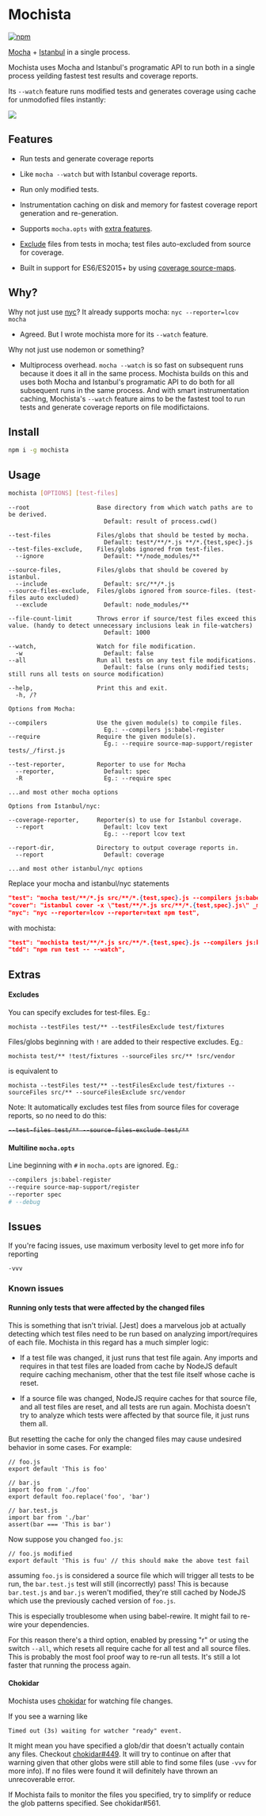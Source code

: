 
# Mochista
[![npm](https://img.shields.io/npm/v/mochista.svg)](https://www.npmjs.com/package/mochista)

[Mocha] + [Istanbul] in a single process.

Mochista uses Mocha and Istanbul's programatic API to run both in a single process yeilding fastest test results and coverage reports.

Its `--watch` feature runs modified tests and generates coverage using cache for unmodofied files instantly:

[![][scr]][scr]

## Features

* Run tests and generate coverage reports

* Like `mocha --watch` but with Istanbul coverage reports.

* Run only modified tests.

* Instrumentation caching on disk and memory for fastest coverage report generation and re-generation.

* Supports `mocha.opts` with [extra features](#multiline-mochaopts).

* [Exclude](#excludes) files from tests in mocha; test files auto-excluded from source for coverage.

* Built in support for ES6/ES2015+ by using [coverage source-maps][istanbul-lib-source-maps].

## Why?

Why not just use [nyc]? It already supports mocha: `nyc --reporter=lcov mocha`

* Agreed. But I wrote mochista more for its `--watch` feature.

Why not just use nodemon or something?

* Multiprocess overhead. `mocha --watch` is so fast on subsequent runs because it does it all in the same process. Mochista builds on this and uses both Mocha and Istanbul's programatic API to do both for all subsequent runs in the same process. And with smart instrumentation caching, Mochista's `--watch` feature aims to be the fastest tool to run tests and generate coverage reports on file modifictaions.


## Install
```sh
npm i -g mochista
```
## Usage
```sh
mochista [OPTIONS] [test-files]
```
```
--root                   Base directory from which watch paths are to be derived.
                           Default: result of process.cwd()

--test-files             Files/globs that should be tested by mocha.
                           Default: test*/**/*.js **/*.{test,spec}.js
--test-files-exclude,    Files/globs ignored from test-files.
  --ignore                 Default: **/node_modules/**

--source-files,          Files/globs that should be covered by istanbul.
  --include                Default: src/**/*.js
--source-files-exclude,  Files/globs ignored from source-files. (test-files auto excluded)
  --exclude                Default: node_modules/**

--file-count-limit       Throws error if source/test files exceed this value. (handy to detect unnecessary inclusions leak in file-watchers)
                           Default: 1000

--watch,                 Watch for file modification.
  -w                       Default: false
--all                    Run all tests on any test file modifications.
                           Default: false (runs only modified tests; still runs all tests on source modification)

--help,                  Print this and exit.
  -h, /?

Options from Mocha:

--compilers              Use the given module(s) to compile files.
                           Eg.: --compilers js:babel-register
--require                Require the given module(s).
                           Eg.: --require source-map-support/register tests/_/first.js

--test-reporter,         Reporter to use for Mocha
  --reporter,              Default: spec
  -R                       Eg.: --require spec

...and most other mocha options

Options from Istanbul/nyc:

--coverage-reporter,     Reporter(s) to use for Istanbul coverage.
  --report                 Default: lcov text
                           Eg.: --report lcov text

--report-dir,            Directory to output coverage reports in.
  --report                 Default: coverage

...and most other istanbul/nyc options
```

Replace your mocha and istanbul/nyc statements
```json
"test": "mocha test/**/*.js src/**/*.{test,spec}.js --compilers js:babel-register",
"cover": "istanbul cover -x \"test/**/*.js src/**/*.{test,spec}.js\" _mocha -- test/**/*.js src/**/*.{test,spec}.js --compilers js:babel-register",
"nyc": "nyc --reporter=lcov --reporter=text npm test",
```
with mochista:
```json
"test": "mochista test/**/*.js src/**/*.{test,spec}.js --compilers js:babel-register",
"tdd": "npm run test -- --watch",
```

## Extras

#### Excludes
You can specify excludes for test-files. Eg.:
```
mochista --testFiles test/** --testFilesExclude test/fixtures
```
Files/globs beginning with `!` are added to their respective excludes. Eg.:
```
mochista test/** !test/fixtures --sourceFiles src/** !src/vendor
```
is equivalent to
```
mochista --testFiles test/** --testFilesExclude test/fixtures --sourceFiles src/** --sourceFilesExclude src/vendor
```
Note: It automatically excludes test files from source files for coverage reports, so no need to do this:
<strike>
```
--test-files test/** --source-files-exclude test/**
```
</strike>

#### Multiline `mocha.opts`
Line beginning with `#` in `mocha.opts` are ignored. Eg.:
```sh
--compilers js:babel-register
--require source-map-support/register
--reporter spec
# --debug
```

## Issues

If you're facing issues, use maximum verbosity level to get more info for reporting

```
-vvv
```

### Known issues

#### Running only tests that were affected by the changed files

This is something that isn't trivial. [Jest] does a marvelous job at actually detecting which test files need to be run based on analyzing import/requires of each file. Mochista in this regard has a much simpler logic:

* If a test file was changed, it just runs that test file again. Any imports and requires in that test files are loaded from cache by NodeJS default require caching mechanism, other that the test file itself whose cache is reset.

* If a source file was changed, NodeJS require caches for that source file, and all test files are reset, and all tests are run again. Mochista doesn't try to analyze which tests were affected by that source file, it just runs them all.

But resetting the cache for only the changed files may cause undesired behavior in some cases. For example:
```
// foo.js
export default 'This is foo'
```
```
// bar.js
import foo from './foo'
export default foo.replace('foo', 'bar')
```
```
// bar.test.js
import bar from './bar'
assert(bar === 'This is bar')
```
Now suppose you changed `foo.js`:
```
// foo.js modified
export default 'This is fuu' // this should make the above test fail
```
assuming `foo.js` is considered a source file which will trigger all tests to be run, the `bar.test.js` test will still (incorrectly) pass! This is because `bar.test.js` and `bar.js` weren't modified, they're still cached by NodeJS which use the previously cached version of `foo.js`.

This is especially troublesome when using babel-rewire. It might fail to re-wire your dependencies.

For this reason there's a third option, enabled by pressing "r" or using the switch `--all`, which resets all require cache for all test and all source files. This is probably the most fool proof way to re-run all tests. It's still a lot faster that running the process again.

#### Chokidar

Mochista uses [chokidar] for watching file changes.

If you see a warning like
```
Timed out (3s) waiting for watcher "ready" event.
```
It might mean you have specified a glob/dir that doesn't actually contain any files.
Checkout [chokidar#449]. It will try to continue on after that warning given that other globs were still able to find some files (use `-vvv` for more info). If no files were found it will definitely have thrown an unrecoverable error.

If Mochista fails to monitor the files you specified, try to simplify or reduce the glob patterns specified. See chokidar#561.


[scr]: misc/scr.gif

[mocha]: http://mochajs.org
[istanbul]: https://istanbul.js.org
[nyc]: https://github.com/istanbuljs/nyc
[babel-istanbul]: https://github.com/jmcriffey/babel-istanbul
[istanbul-lib-source-maps]: https://github.com/istanbuljs/istanbul-lib-source-maps
[chokidar]: https://github.com/paulmillr/chokidar
[chokidar#561]: https://github.com/paulmillr/chokidar/issues/561
[chokidar#449]: https://github.com/paulmillr/chokidar/issues/449
[watch]: https://github.com/mochajs/mocha/search?q=watch&type=issues
[exclude files]: https://github.com/mochajs/mocha/search?q=exclude+files&type=issues

[mocha-istanbul]: https://github.com/arikon/mocha-istanbul
[mocha-lcov-reporter]: https://github.com/StevenLooman/mocha-lcov-reporter

[pita]: http://www.urbandictionary.com/define.php?term=pita
